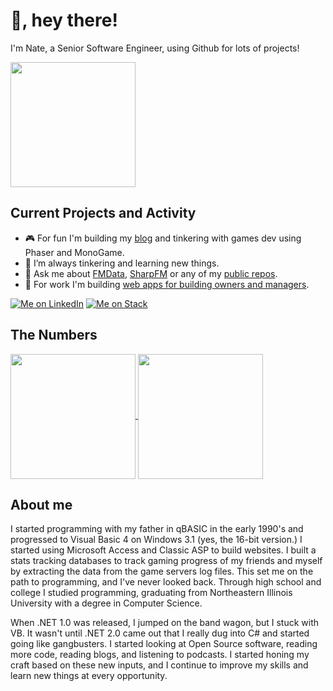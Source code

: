 # 👋, hey there! 

I'm Nate, a Senior Software Engineer, using Github for lots of projects!

<img height="200em" src="https://github-readme-stats-eight-theta.vercel.app/api?username=fuzzzerd&show_icons=true&theme=transparent&include_all_commits=true&count_private=true" />

## Current Projects and Activity

- 🎮 For fun I'm building my [blog](https://github.com/fuzzzerd/NoteToSelf) and tinkering with games dev using Phaser and MonoGame.
- 🌱 I’m always tinkering and learning new things.
- 💬 Ask me about [FMData](https://fmdata.io), [SharpFM](https://github.com/fuzzzerd/SharpFM) or any of my [public repos](https://github.com/fuzzzerd?tab=repositories).
- 💼 For work I'm building [web apps for building owners and managers](https://wizardsoftware.net).

[![Me on LinkedIn](https://img.shields.io/badge/LinkedIn-0077B5?style=for-the-badge&logo=linkedin&logoColor=white)](https://www.linkedin.com/in/natebross/)
[![Me on Stack](https://img.shields.io/badge/Stack_Overflow-FE7A16?style=for-the-badge&logo=stack-overflow&logoColor=white)](https://stackoverflow.com/users/86860/nate)

## The Numbers

<a href="https://github.com/fuzzzerd">
  <img height=200 align="center" src="https://streak-stats.demolab.com?user=fuzzzerd&theme=transparent&border_radius=6&card_width=250&hide_longest_streak=true" />
</a>
<a href="https://github.com/fuzzzerd">
  <img height=200 align="center" src="https://github-readme-stats.vercel.app/api/top-langs/?username=fuzzzerd&layout=compact&theme=transparent&count_private=true" />
</a>

## About me

I started programming with my father in qBASIC in the early 1990's and progressed to Visual Basic 4 on Windows 3.1 (yes, the 16-bit version.) I started using Microsoft Access and Classic ASP to build websites. I built a stats tracking databases to track gaming progress of my friends and myself by extracting the data from the game servers log files. This set me on the path to programming, and I've never looked back. Through high school and college I studied programming, graduating from Northeastern Illinois University with a degree in Computer Science.

When .NET 1.0 was released, I jumped on the band wagon, but I stuck with VB. It wasn't until .NET 2.0 came out that I really dug into C# and started going like gangbusters. I started looking at Open Source software, reading more code, reading blogs, and listening to podcasts. I started honing my craft based on these new inputs, and I continue to improve my skills and learn new things at every opportunity.

<!--
**fuzzzerd/fuzzzerd** is a ✨ _special_ ✨ repository because its `README.md` (this file) appears on your GitHub profile.
-->
